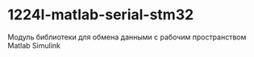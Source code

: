 # 1224l-matlab-serial-stm32
Модуль библиотеки для обмена данными с рабочим пространством Matlab Simulink
